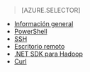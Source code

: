 > [AZURE.SELECTOR]
- [Información general](hdinsight-use-pig.md)
- [PowerShell](hdinsight-hadoop-use-pig-powershell.md)
- [SSH](hdinsight-hadoop-use-pig-ssh.md)
- [Escritorio remoto](hdinsight-hadoop-use-pig-remote-desktop.md)
- [.NET SDK para Hadoop](hdinsight-hadoop-use-pig-dotnet-sdk.md)
- [Curl](hdinsight-hadoop-use-pig-curl.md)

<!--HONumber=47-->
